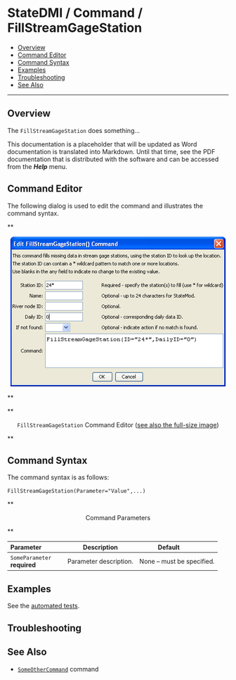# StateDMI / Command / FillStreamGageStation #

* [Overview](#overview)
* [Command Editor](#command-editor)
* [Command Syntax](#command-syntax)
* [Examples](#examples)
* [Troubleshooting](#troubleshooting)
* [See Also](#see-also)

-------------------------

## Overview ##

The `FillStreamGageStation` does something...

This documentation is a placeholder that will be updated as Word documentation is translated into Markdown.
Until that time, see the PDF documentation that is distributed with the software and can be accessed
from the ***Help*** menu.

## Command Editor ##

The following dialog is used to edit the command and illustrates the command syntax.

**<p style="text-align: center;">
![FillStreamGageStation](FillStreamGageStation.png)
</p>**

**<p style="text-align: center;">
`FillStreamGageStation` Command Editor (<a href="../FillStreamGageStation.png">see also the full-size image</a>)
</p>**

## Command Syntax ##

The command syntax is as follows:

```text
FillStreamGageStation(Parameter="Value",...)
```
**<p style="text-align: center;">
Command Parameters
</p>**

| **Parameter**&nbsp;&nbsp;&nbsp;&nbsp;&nbsp;&nbsp;&nbsp;&nbsp;&nbsp;&nbsp;&nbsp;&nbsp; | **Description** | **Default**&nbsp;&nbsp;&nbsp;&nbsp;&nbsp;&nbsp;&nbsp;&nbsp;&nbsp;&nbsp; |
| --------------|-----------------|----------------- |
|`SomeParameter`<br>**required**|Parameter description.|None – must be specified.|

## Examples ##

See the [automated tests](https://github.com/OpenCDSS/cdss-app-statedmi-test/tree/master/test/regression/commands/FillStreamGageStation).

## Troubleshooting ##

## See Also ##

* [`SomeOtherCommand`](../SomeOtherCommand/SomeOtherCommand) command
